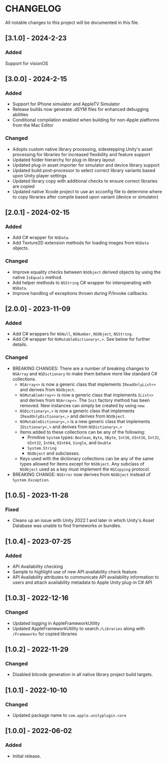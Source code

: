 # CHANGELOG
All notable changes to this project will be documented in this file.

## [3.1.0] - 2024-2-23
### Added
Support for visionOS

## [3.0.0] - 2024-2-15
### Added
- Support for iPhone simulator and AppleTV Simulator
- Release builds now generate .dSYM files for enhanced debugging abilities
- Conditional compilation enabled when building for non-Apple platforms from the Mac Editor
### Changed
- Adopts custom native library processing, sidestepping Unity's asset processing for libraries for increased flexibility and feature support
- Updated folder hierarchy for plug-in library layout
- Updated plug-in asset importer for simulator and device library support
- Updated build post-processor to select correct library variants based upon Unity player settings
- Updated library copy with additional checks to ensure correct libraries are copied
- Updated native Xcode project to use an xcconfig file to determine where to copy libraries after compile based upon variant (device or simulator)

## [2.0.1] - 2024-02-15
### Added
- Add C# wrapper for `NSData`.
- Add Texture2D extension methods for loading images from `NSData` objects.
### Changed
- Improve equality checks between `NSObject` derived objects by using the native `IsEquals` method.
- Add helper methods to `NSString` C# wrapper for interoperating with `NSData`.
- Improve handling of exceptions thrown during P/Invoke callbacks.

## [2.0.0] - 2023-11-09
### Added
- Add C# wrappers for `NSNull`, `NSNumber`, `NSObject`, `NSString`.
- Add C# wrapper for `NSMutableDictionary<,>`. See below for further details.
### Changed
- BREAKING CHANGES: There are a number of breaking changes to `NSArray` and `NSDictionary` to make them behave more like standard C# collections.
  - `NSArray<>` is now a generic class that implements `IReadOnlyList<>` and derives from `NSObject`.
  - `NSMutableArray<>` is now a generic class that implements `IList<>` and derives from `NSArray<>`. The `Init` factory method has been removed. New instances can simply be created by using `new`.
  - `NSDictionary<,>` is now a generic class that implements `IReadOnlyDictionary<,>` and derives from `NSObject`.
  - `NSMutableDictionary<,>` is a new generic class that implements `IDictionary<,>` and derives from `NSDictionary<,>`
  - Items added to these collections can be any of the following:
    - Primitive `System` types: `Boolean`, `Byte`, `SByte`, `Int16`, `UInt16`, `Int32`, `UInt32`, `Int64`, `UInt64`, `Single`, and `Double`
    - `System.String`
    - `NSObject` and subclasses.
  - Keys used with the dictionary collections can be any of the same types allowed for items except for `NSObject`. Any subclass of `NSObject` used as a key must implement the `NSCopying` protocol.
- BREAKING CHANGE: `NSError` now derives from `NSObject` instead of `System.Exception`.

## [1.0.5] - 2023-11-28
### Fixed
- Cleans up an issue with Unity 2022.1 and later in which Unity's Asset Database was unable to find frameworks or bundles.

## [1.0.4] - 2023-07-25
### Added
- API Availability checking
- Sample to highlight use of new API availability check feature.
- API Availability attributes to communicate API availability information to users and attach availability metadata to Apple Unity plug-in C# API

## [1.0.3] - 2022-12-16
### Changed
- Updated logging in AppleFrameworkUtility
- Updated AppleFrameworkUtility to search `/Libraries` along with `/Frameworks` for copied libraries

## [1.0.2] - 2022-11-29
### Changed
- Disabled bitcode generation in all native library project build targets.

## [1.0.1] - 2022-10-10
### Changed
- Updated package name to `com.apple.unityplugin.core`

## [1.0.0] - 2022-06-02
### Added
- Initial release.
